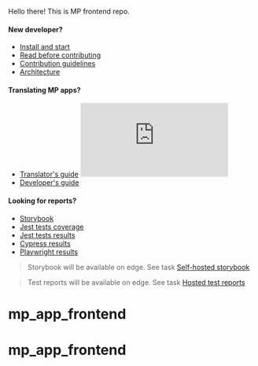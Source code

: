 Hello there! This is MP frontend repo.

#### New developer?

- [Install and start](./docs/installation.md)
- [Read before contributing](./docs/read_before_contributing.md)
- [Contribution guidelines](./docs/contribution_guidelines.md)
- [Architecture](./docs/architecture.md)

#### Translating MP apps?

- [Translator's guide](./docs/translator.md) ![Tux, the Linux mascot](https://img.shields.io/badge/dynamic/json.svg?style=plastic&color=2096F3&label=&query=%24.translatedPercentage&url=https://api.locize.app/badgedata/8e456486-4642-407a-94bd-cf341d210e55&suffix=%+translated&link=https://www.locize.com)
- [Developer's guide](./docs/translations.md)

#### Looking for reports?

- [Storybook](https://app.edge.mazepay.io/internal/frontend/storybook)
- [Jest tests coverage](https://app.edge.mazepay.io/internal/frontend/testing/jest_tests_coverage)
- [Jest tests results](https://app.edge.mazepay.io/internal/frontend/testing/jest_tests_result)
- [Cypress results](https://app.edge.mazepay.io/internal/frontend/testing/cypress_tests_result)
- [Playwright results](https://app.edge.mazepay.io/internal/frontend/testing/playwright_tests_result)

> Storybook will be available on edge.
> See task [Self-hosted storybook](https://app.clickup.com/t/2179883/MP-6435)

> Test reports will be available on edge.
> See task [Hosted test reports](https://app.clickup.com/t/2179883/MP-6514)
# mp_app_frontend
# mp_app_frontend
